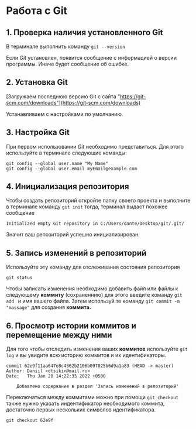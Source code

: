 # Работа с Git

## 1. Проверка наличия установленного Git

В терминале выполнить команду ```git --version```

Если *Git* установлен, появится сообщение с информацией о версии программы. Иначе будет сообщение об ошибке.

## 2. Установка Git

[Загружаем последнюю версию Git с сайта "https://git-scm.com/downloads"](https://git-scm.com/downloads)

 Устанавливаем с настройками по умолчанию. 

 ## 3. Настройка Git

 При первом использовании *Git* необходимо представиться. Для этого используйте в терминале следующие команды: 
 ```
 git config --global user.name "My Name" 
 git config --global user.email myEmail@example.com
 ```

## 4. Инициализация репозитория

Чтобы создать репозиторий откройте папку своего проекта и выполните в терминале команду ```git init``` тогда, терминал выдаст похожее сообщение 
```
Initialized empty Git repository in C:/Users/dante/Desktop/git/.git/
```
Значит ваш репозиторий успешно инициализирован.

## 5. Запись изменений в репозиторий

Используйте эту команду для отслеживания состояния репозитория

```
git status
```

Чтобы записать изменения необходимо добавить файл или файлы к следующему **коммиту** (сохраненнию) для этого введите команду
```git add ``` и имя вашего файла. Затем используй те команду ```git commit -m "massage"``` для создания **коммита.** 

## 6. Просмотр истории коммитов и перемещение между ними

Для того чтобы отследить изменения ваших **коммитов** используйте ```git log``` и вы увидите всю историю коммитов и их идентификаторы.
```
commit 62e9f11aa647e8c4362b2106b097025b6d9a1a83 (HEAD -> master)
Author: Daniil <dtsikin@mail.ru>
Date:   Thu Jan 20 14:22:35 2022 +0500

    Добавлено содержание в раздел 'Запись изменений в репозиторий'
```

Переключаться между коммитами можно при помощи ```git checkout``` также нужно указать индентификатор необходимого коммита, достаточно первых нескольких символов идентификатора.
```
git checkout 62e9f
```
